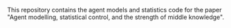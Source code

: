 This repository contains the agent models and statistics code for the paper "Agent modelling, statistical control, and the strength of middle knowledge".
